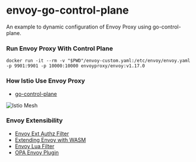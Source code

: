 # envoy-go-control-plane
An example to dynamic configuration of Envoy Proxy using go-control-plane.

### Run Envoy Proxy With Control Plane

```docker run -it --rm -v "$PWD"/envoy-custom.yaml:/etc/envoy/envoy.yaml -p 9901:9901 -p 10000:10000 envoyproxy/envoy:v1.17.0```

### How Istio Use Envoy Proxy

- [go-control-plane](https://github.com/envoyproxy/go-control-plane)

![Istio Mesh](istio.png)

### Envoy Extensibility

- [Envoy Ext Authz Filter](https://www.envoyproxy.io/docs/envoy/latest/configuration/http/http_filters/ext_authz_filter)
- [Extending Envoy with WASM](https://medium.com/trendyol-tech/extending-envoy-proxy-wasm-filter-with-golang-9080017f28ea)
- [Envoy Lua Filter](https://www.envoyproxy.io/docs/envoy/latest/configuration/http/http_filters/lua_filter)
- [OPA Envoy Plugin](https://github.com/open-policy-agent/opa-envoy-plugin)